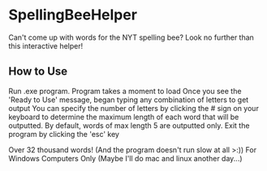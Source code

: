 # SpellingBeeHelper

Can't come up with words for the NYT spelling bee? Look no further than this interactive helper!

## How to Use
Run .exe program. Program takes a moment to load
Once you see the 'Ready to Use' message, began typing any combination of letters to get output
You can specify the number of letters by clicking the # sign on your keyboard to determine the maximum length of each word that will be outputted.
By default, words of max length 5 are outputted only.
Exit the program by clicking the 'esc' key

Over 32 thousand words! (And the program doesn't run slow at all >:))
For Windows Computers Only
(Maybe I'll do mac and linux another day...)
